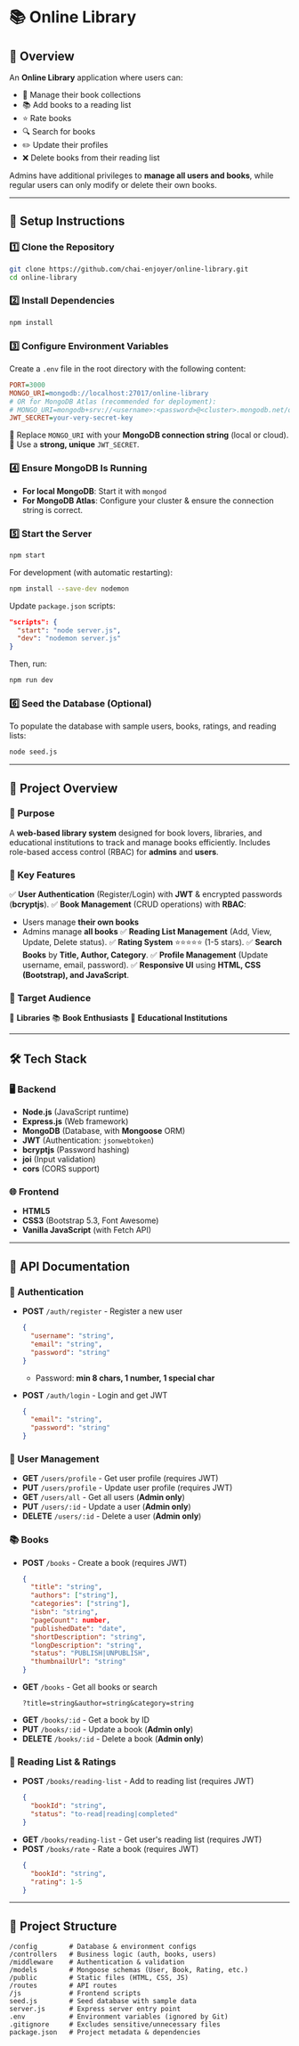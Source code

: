 # 📚 Online Library

## 📝 Overview
An **Online Library** application where users can:
- 📖 Manage their book collections
- 📚 Add books to a reading list
- ⭐ Rate books
- 🔍 Search for books
- ✏️ Update their profiles
- ❌ Delete books from their reading list

Admins have additional privileges to **manage all users and books**, while regular users can only modify or delete their own books.

---

## 🚀 Setup Instructions

### 1️⃣ Clone the Repository
```bash
git clone https://github.com/chai-enjoyer/online-library.git
cd online-library
```

### 2️⃣ Install Dependencies
```bash
npm install
```

### 3️⃣ Configure Environment Variables
Create a `.env` file in the root directory with the following content:
```ini
PORT=3000
MONGO_URI=mongodb://localhost:27017/online-library
# OR for MongoDB Atlas (recommended for deployment):
# MONGO_URI=mongodb+srv://<username>:<password>@<cluster>.mongodb.net/online-library?retryWrites=true&w=majority
JWT_SECRET=your-very-secret-key
```
🔹 Replace `MONGO_URI` with your **MongoDB connection string** (local or cloud).
🔹 Use a **strong, unique** `JWT_SECRET`.

### 4️⃣ Ensure MongoDB Is Running
- **For local MongoDB**: Start it with `mongod`
- **For MongoDB Atlas**: Configure your cluster & ensure the connection string is correct.

### 5️⃣ Start the Server
```bash
npm start
```
For development (with automatic restarting):
```bash
npm install --save-dev nodemon
```
Update `package.json` scripts:
```json
"scripts": {
  "start": "node server.js",
  "dev": "nodemon server.js"
}
```
Then, run:
```bash
npm run dev
```

### 6️⃣ Seed the Database (Optional)
To populate the database with sample users, books, ratings, and reading lists:
```bash
node seed.js
```

---

## 🎯 Project Overview
### 🎯 Purpose
A **web-based library system** designed for book lovers, libraries, and educational institutions to track and manage books efficiently. Includes role-based access control (RBAC) for **admins** and **users**.

### 🔑 Key Features
✅ **User Authentication** (Register/Login) with **JWT** & encrypted passwords (**bcryptjs**).
✅ **Book Management** (CRUD operations) with **RBAC**:
   - Users manage **their own books**
   - Admins manage **all books**
✅ **Reading List Management** (Add, View, Update, Delete status).
✅ **Rating System** ⭐⭐⭐⭐⭐ (1-5 stars).
✅ **Search Books** by **Title, Author, Category**.
✅ **Profile Management** (Update username, email, password).
✅ **Responsive UI** using **HTML, CSS (Bootstrap), and JavaScript**.

### 🎯 Target Audience
📖 **Libraries**
📚 **Book Enthusiasts**
🏫 **Educational Institutions**

---

## 🛠️ Tech Stack
### 🖥️ Backend
- **Node.js** (JavaScript runtime)
- **Express.js** (Web framework)
- **MongoDB** (Database, with **Mongoose** ORM)
- **JWT** (Authentication: `jsonwebtoken`)
- **bcryptjs** (Password hashing)
- **joi** (Input validation)
- **cors** (CORS support)

### 🌐 Frontend
- **HTML5**
- **CSS3** (Bootstrap 5.3, Font Awesome)
- **Vanilla JavaScript** (with Fetch API)

---

## 📖 API Documentation
### 🔑 Authentication
- **POST** `/auth/register` - Register a new user
  ```json
  {
    "username": "string",
    "email": "string",
    "password": "string"
  }
  ```
  - Password: **min 8 chars, 1 number, 1 special char**

- **POST** `/auth/login` - Login and get JWT
  ```json
  {
    "email": "string",
    "password": "string"
  }
  ```

### 👤 User Management
- **GET** `/users/profile` - Get user profile (requires JWT)
- **PUT** `/users/profile` - Update user profile (requires JWT)
- **GET** `/users/all` - Get all users (**Admin only**)
- **PUT** `/users/:id` - Update a user (**Admin only**)
- **DELETE** `/users/:id` - Delete a user (**Admin only**)

### 📚 Books
- **POST** `/books` - Create a book (requires JWT)
  ```json
  {
    "title": "string",
    "authors": ["string"],
    "categories": ["string"],
    "isbn": "string",
    "pageCount": number,
    "publishedDate": "date",
    "shortDescription": "string",
    "longDescription": "string",
    "status": "PUBLISH|UNPUBLISH",
    "thumbnailUrl": "string"
  }
  ```
- **GET** `/books` - Get all books or search
  ```
  ?title=string&author=string&category=string
  ```
- **GET** `/books/:id` - Get a book by ID
- **PUT** `/books/:id` - Update a book (**Admin only**)
- **DELETE** `/books/:id` - Delete a book (**Admin only**)

### 📌 Reading List & Ratings
- **POST** `/books/reading-list` - Add to reading list (requires JWT)
  ```json
  {
    "bookId": "string",
    "status": "to-read|reading|completed"
  }
  ```
- **GET** `/books/reading-list` - Get user's reading list (requires JWT)
- **POST** `/books/rate` - Rate a book (requires JWT)
  ```json
  {
    "bookId": "string",
    "rating": 1-5
  }
  ```

---

## 📁 Project Structure
```
/config        # Database & environment configs
/controllers   # Business logic (auth, books, users)
/middleware    # Authentication & validation
/models        # Mongoose schemas (User, Book, Rating, etc.)
/public        # Static files (HTML, CSS, JS)
/routes        # API routes
/js            # Frontend scripts
seed.js        # Seed database with sample data
server.js      # Express server entry point
.env           # Environment variables (ignored by Git)
.gitignore     # Excludes sensitive/unnecessary files
package.json   # Project metadata & dependencies
```
